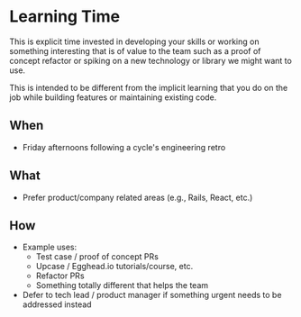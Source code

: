 # Learning Time

This is explicit time invested in developing your skills or working on something
interesting that is of value to the team such as a proof of concept refactor or
spiking on a new technology or library we might want to use.

This is intended to be different from the implicit learning that you do on the
job while building features or maintaining existing code.

## When

- Friday afternoons following a cycle's engineering retro

## What
- Prefer product/company related areas (e.g., Rails, React, etc.)

## How
- Example uses:
    - Test case / proof of concept PRs
    - Upcase / Egghead.io tutorials/course, etc.
    - Refactor PRs
    - Something totally different that helps the team
- Defer to tech lead / product manager if something urgent needs to be addressed
  instead
